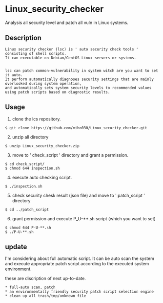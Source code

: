 # Linux_security_checker
Analysis all security level and patch all vuln in Linux systems.

## Description
```
Linux security checker (lsc) is ' auto security check tools ' consisting of shell scripts.
It can executable on Debian/CentOS Linux servers or systems.


lsc can patch common-vulnerability in system witch are you want to set it auto. 
It perform automatically diagnoses security settings that are mainly overlooked during system operation, 
and automatically sets system security levels to recommended values using patch scripts based on diagnostic results. 
```


## Usage

1. clone the lcs repository.

  ```
  $ git clone https://github.com/miho030/Linux_security_checker.git
  ```
  
2. unzip all directory
  ```
  $ unzip Linux_security_checker.zip
  ```

3. move to ' check_script ' directory and grant a permission.
  ```
  $ cd check_script/
  $ chmod 644 inspection.sh
  ```

4. execute auto checking script.
  ```
  $ ./inspection.sh
  ```

5. check security chesk result (json file) and move to ' patch_script ' directory
  ```
  $ cd ../patch_script
  ```

6. grant permission and execute P_U-**.sh script (which you want to set)
  ```
  $ chmod 644 P-U-**.sh
  $ ./P-U-**.sh
  ```


## update
I'm considering about full automatic script. It can be auto scan the system and execute appropriate patch script according to the executed system environment.

these are discription of next up-to-date.
```
* full-auto scan, patch
* an environmentally friendly security patch script selection engine
* clean up all trash/tmp/unknown file
```

